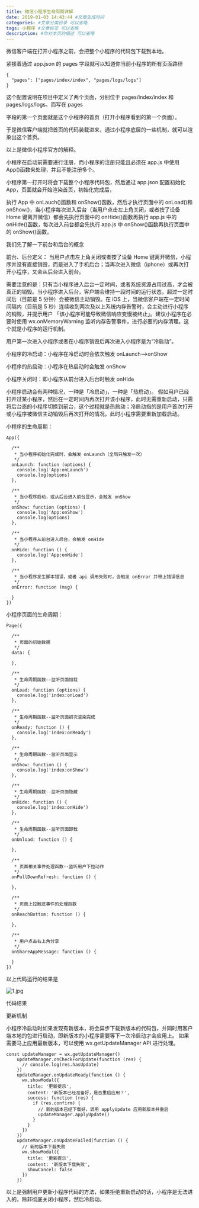 ```yaml
---
title: 微信小程序生命周期详解
date: 2019-01-03 14:43:44 #文章生成时间
categories: #文章分类目录 可以省略
tags: 小程序 #文章标签 可以省略
description: #你对本页的描述 可以省略
---
```


微信客户端在打开小程序之前，会把整个小程序的代码包下载到本地。

紧接着通过 app.json 的 pages 字段就可以知道你当前小程序的所有页面路径
<!--more-->
 <pre><code>{
  "pages": ["pages/index/index", "pages/logs/logs"]
}</code></pre>

这个配置说明在项目中定义了两个页面，分别位于 pages/index/index 和 pages/logs/logs。而写在 pages

字段的第一个页面就是这个小程序的首页（打开小程序看到的第一个页面）。

于是微信客户端就把首页的代码装载进来，通过小程序底层的一些机制，就可以渲染出这个首页。

以上是微信小程序官方的解释。

小程序在启动前需要进行注册，而小程序的注册只能且必须在 app.js 中使用 App()函数来处理，并且不能注册多个。

小程序第一打开时将会下载整个小程序代码包，然后通过 app.json 配置初始化 App，页面就会开始渲染首页，初始化完成后，

执行 App 中 onLauch()函数和 onShow()函数，然后才执行页面中的 onLoad()和 onShow()，当小程序每次进入后台（当用户点击左上角关闭，或者按了设备 Home 键离开微信）都会先执行页面中的 onHide()函数再执行 app.js 中的 onHide()函数，每次进入前台都会先执行 app.js 中 onShow()函数再执行页面中的 onShow()函数。

我们先了解一下前台和后台的概念

前台、后台定义： 当用户点击左上角关闭或者按了设备 Home 键离开微信，小程序并没有直接销毁，而是进入了手机后台；当再次进入微信（iphone）或再次打开小程序，又会从后台进入前台。

需要注意的是：只有当小程序进入后台一定时间，或者系统资源占用过高，才会被真正的销毁。当小程序进入后台，客户端会维持一段时间的运行状态，超过一定时间后（目前是 5 分钟）会被微信主动销毁。在 iOS 上，当微信客户端在一定时间间隔内（目前是 5 秒）连续收到两次及以上系统内存告警时，会主动进行小程序的销毁，并提示用户 「该小程序可能导致微信响应变慢被终止」。建议小程序在必要时使用 wx.onMemoryWarning 监听内存告警事件，进行必要的内存清理。这个就是小程序的运行机制。

用户第一次进入小程序或者在小程序销毁后再次进入小程序是为“冷启动”。

小程序的冷启动：小程序在冷启动时会依次触发 onLaunch—>onShow

小程序的热启动：小程序在热启动时会触发 onShow

小程序关闭时：即小程序从前台进入后台时触发 onHide

小程序启动会有两种情况，一种是「冷启动」，一种是「热启动」。 假如用户已经打开过某小程序，然后在一定时间内再次打开该小程序，此时无需重新启动，只需将后台态的小程序切换到前台，这个过程就是热启动；冷启动指的是用户首次打开或小程序被微信主动销毁后再次打开的情况，此时小程序需要重新加载启动。

小程序的生命周期：

 <pre><code>App({

  /**
   * 当小程序初始化完成时，会触发 onLaunch（全局只触发一次）
   */
  onLaunch: function (options) {
    console.log('App:onLaunch')
    console.log(options)
  },

  /**
   * 当小程序启动，或从后台进入前台显示，会触发 onShow
   */
  onShow: function (options) {
    console.log('App:onShow')
    console.log(options)
  },

  /**
   * 当小程序从前台进入后台，会触发 onHide
   */
  onHide: function () {
    console.log('App:onHide')
  },

  /**
   * 当小程序发生脚本错误，或者 api 调用失败时，会触发 onError 并带上错误信息
   */
  onError: function (msg) {

  }
})</code></pre>

小程序页面的生命周期：

 <pre><code>Page({

  /**
   * 页面的初始数据
   */
  data: {
    
  },

  /**
   * 生命周期函数--监听页面加载
   */
  onLoad: function (options) {
    console.log('index:onLoad')
  },

  /**
   * 生命周期函数--监听页面初次渲染完成
   */
  onReady: function () {
    console.log('index:onReady')
  },

  /**
   * 生命周期函数--监听页面显示
   */
  onShow: function () {
    console.log('index:onShow')
  },

  /**
   * 生命周期函数--监听页面隐藏
   */
  onHide: function () {
    console.log('index:onHide')
  },

  /**
   * 生命周期函数--监听页面卸载
   */
  onUnload: function () {
    
  },

  /**
   * 页面相关事件处理函数--监听用户下拉动作
   */
  onPullDownRefresh: function () {
    
  },

  /**
   * 页面上拉触底事件的处理函数
   */
  onReachBottom: function () {
    
  },

  /**
   * 用户点击右上角分享
   */
  onShareAppMessage: function () {
    
  }
})</code></pre>

以上代码运行的结果是

![1.jpg](https://i.loli.net/2019/04/09/5cac5a82d84d4.jpg)

代码结果

更新机制

小程序冷启动时如果发现有新版本，将会异步下载新版本的代码包，并同时用客户端本地的包进行启动，即新版本的小程序需要等下一次冷启动才会应用上。 如果需要马上应用最新版本，可以使用 wx.getUpdateManager API 进行处理。

  <pre><code>const updateManager = wx.getUpdateManager()
    updateManager.onCheckForUpdate(function (res) {
      // console.log(res.hasUpdate)
    })
    updateManager.onUpdateReady(function () {
      wx.showModal({
        title: '更新提示',
        content: '新版本已经准备好，是否重启应用？',
        success: function (res) {
          if (res.confirm) {
            // 新的版本已经下载好，调用 applyUpdate 应用新版本并重启
            updateManager.applyUpdate()
          }
        }
      })
    })
    updateManager.onUpdateFailed(function () {
      // 新的版本下载失败
      wx.showModal({
        title: '更新提示',
        content: '新版本下载失败',
        showCancel: false
      })
    })</code></pre>

以上是强制用户更新小程序代码的方法，如果拒绝重新启动的话，小程序是无法进入的，除非彻底关闭小程序，然后冷启动。
